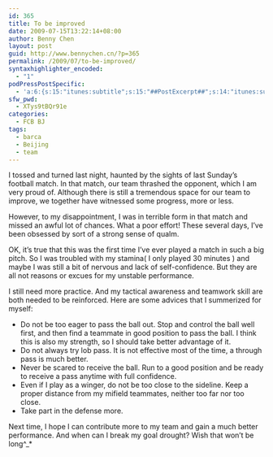 ```yaml
---
id: 365
title: To be improved
date: 2009-07-15T13:22:14+08:00
author: Benny Chen
layout: post
guid: http://www.bennychen.cn/?p=365
permalink: /2009/07/to-be-improved/
syntaxhighlighter_encoded:
  - "1"
podPressPostSpecific:
  - 'a:6:{s:15:"itunes:subtitle";s:15:"##PostExcerpt##";s:14:"itunes:summary";s:15:"##PostExcerpt##";s:15:"itunes:keywords";s:17:"##WordPressCats##";s:13:"itunes:author";s:10:"##Global##";s:15:"itunes:explicit";s:2:"No";s:12:"itunes:block";s:2:"No";}'
sfw_pwd:
  - XTys9tBQr91e
categories:
  - FCB BJ
tags:
  - barca
  - Beijing
  - team
---
```

I tossed and turned last night, haunted by the sights of last Sunday&#8217;s football match. In that match, our team thrashed the opponent, which I am very proud of. Although there is still a tremendous space for our team to improve, we together have witnessed some progress, more or less.

However, to my disappointment, I was in terrible form in that match and missed an awful lot of chances. What a poor effort! These several days, I&#8217;ve been obsessed by sort of a strong sense of qualm.

OK, it&#8217;s true that this was the first time I&#8217;ve ever played a match in such a big pitch. So I was troubled with my stamina( I only played 30 minutes ) and maybe I was still a bit of nervous and lack of self-confidence. But they are all not reasons or excues for my unstable performance.

I still need more practice. And my tactical awareness and teamwork skill are both needed to be reinforced. Here are some advices that I summerized for myself:

  * Do not be too eager to pass the ball out. Stop and control the ball well first, and then find a teammate in good position to pass the ball. I think this is also my strength, so I should take better advantage of it.
  * Do not always try lob pass. It is not effective most of the time, a through pass is much better.
  * Never be scared to receive the ball. Run to a good position and be ready to receive a pass anytime with full confidence.
  * Even if I play as a winger, do not be too close to the sideline. Keep a proper distance from my mifield teammates, neither too far nor too close.
  * Take part in the defense more.

Next time, I hope I can contribute more to my team and gain a much better performance. And when can I break my goal drought? Wish that won&#8217;t be long^_*